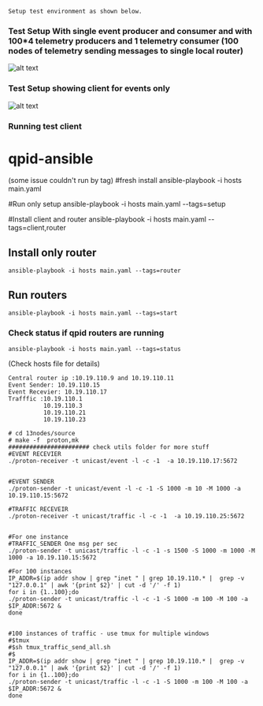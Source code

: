 ```Setup test environment as shown below.```

### Test Setup With single event producer and consumer and with 100*4  telemetry producers and 1 telemetry  consumer (100 nodes of telemetry sending messages to single local router)
![alt text](https://github.com/aneeshkp/qpid-ansible/blob/master/utils/qpidprotonclientsetupwithtelemetry2.png)

### Test Setup showing client for events only
![alt text](https://github.com/aneeshkp/qpid-ansible/blob/master/utils/qpidprotonclientsetup.png)
### Running test client
# qpid-ansible
(some issue couldn't run by tag)
#fresh install
	ansible-playbook -i hosts main.yaml

#Run only setup
	ansible-playbook -i hosts main.yaml --tags=setup

#Install client and router
	ansible-playbook -i hosts main.yaml --tags=client,router

## Install only router
	ansible-playbook -i hosts main.yaml --tags=router

## Run routers 
	ansible-playbook -i hosts main.yaml --tags=start

### Check status if qpid routers are running
	ansible-playbook -i hosts main.yaml --tags=status
(Check hosts file for details)
```
Central router ip :10.19.110.9 and 10.19.110.11
Event Sender: 10.19.110.15
Event Recevier: 10.19.110.17
Trafffic :10.19.110.1
          10.19.110.3
          10.19.110.21
          10.19.110.23

# cd 13nodes/source 
# make -f  proton,mk
####################### check utils folder for more stuff
#EVENT RECEVIER
./proton-receiver -t unicast/event -l -c -1  -a 10.19.110.17:5672


#EVENT SENDER
./proton-sender -t unicast/event -l -c -1 -S 1000 -m 10 -M 1000 -a 10.19.110.15:5672

#TRAFFIC RECEVEIR
./proton-receiver -t unicast/traffic -l -c -1  -a 10.19.110.25:5672


#For one instance 
#TRAFFIC_SENDER One msg per sec
./proton-sender -t unicast/traffic -l -c -1 -s 1500 -S 1000 -m 1000 -M 1000 -a 10.19.110.15:5672

#For 100 instances
IP_ADDR=$(ip addr show | grep "inet " | grep 10.19.110.* |  grep -v "127.0.0.1" | awk '{print $2}' | cut -d '/' -f 1)
for i in {1..100};do
./proton-sender -t unicast/traffic -l -c -1 -S 1000 -m 100 -M 100 -a $IP_ADDR:5672 & 
done


#100 instances of traffic - use tmux for multiple windows
#$tmux
#$sh tmux_traffic_send_all.sh
#$ 
IP_ADDR=$(ip addr show | grep "inet " | grep 10.19.110.* |  grep -v "127.0.0.1" | awk '{print $2}' | cut -d '/' -f 1)
for i in {1..100};do
./proton-sender -t unicast/traffic -l -c -1 -S 1000 -m 100 -M 100 -a $IP_ADDR:5672 & 
done
```
